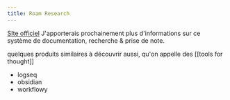 ```yaml
---
title: Roam Research
---
```


[SIte officiel](https://roamresearch.com/)
J'apporterais prochainement plus d'informations sur ce système de documentation, recherche & prise de note.

quelques produits similaires à découvrir aussi, qu'on appelle des [[tools for thought]]
- logseq
- obsidian
- workflowy